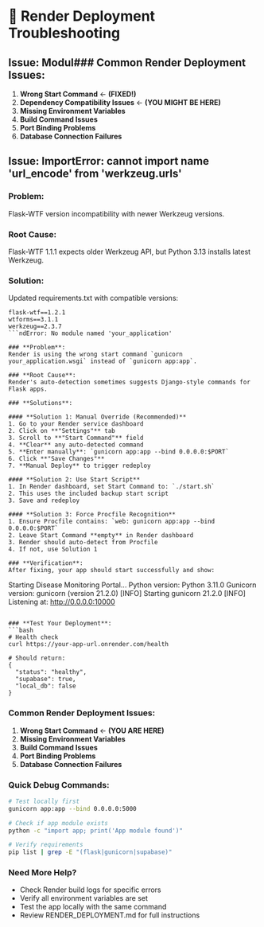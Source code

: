 # 🔧 Render Deployment Troubleshooting

## Issue: Modul### **Common Render Deployment Issues**:

1. **Wrong Start Command** ← **(FIXED!)**
2. **Dependency Compatibility Issues** ← **(YOU MIGHT BE HERE)**
3. **Missing Environment Variables**
4. **Build Command Issues**
5. **Port Binding Problems**
6. **Database Connection Failures**

## Issue: ImportError: cannot import name 'url_encode' from 'werkzeug.urls'

### **Problem**: 
Flask-WTF version incompatibility with newer Werkzeug versions.

### **Root Cause**: 
Flask-WTF 1.1.1 expects older Werkzeug API, but Python 3.13 installs latest Werkzeug.

### **Solution**: 
Updated requirements.txt with compatible versions:
```
flask-wtf==1.2.1
wtforms==3.1.1  
werkzeug==2.3.7
```ndError: No module named 'your_application'

### **Problem**: 
Render is using the wrong start command `gunicorn your_application.wsgi` instead of `gunicorn app:app`.

### **Root Cause**: 
Render's auto-detection sometimes suggests Django-style commands for Flask apps.

### **Solutions**:

#### **Solution 1: Manual Override (Recommended)**
1. Go to your Render service dashboard
2. Click on **"Settings"** tab
3. Scroll to **"Start Command"** field
4. **Clear** any auto-detected command
5. **Enter manually**: `gunicorn app:app --bind 0.0.0.0:$PORT`
6. Click **"Save Changes"**
7. **Manual Deploy** to trigger redeploy

#### **Solution 2: Use Start Script**
1. In Render dashboard, set Start Command to: `./start.sh`
2. This uses the included backup start script
3. Save and redeploy

#### **Solution 3: Force Procfile Recognition**
1. Ensure Procfile contains: `web: gunicorn app:app --bind 0.0.0.0:$PORT`
2. Leave Start Command **empty** in Render dashboard
3. Render should auto-detect from Procfile
4. If not, use Solution 1

### **Verification**:
After fixing, your app should start successfully and show:
```
Starting Disease Monitoring Portal...
Python version: Python 3.11.0
Gunicorn version: gunicorn (version 21.2.0)
[INFO] Starting gunicorn 21.2.0
[INFO] Listening at: http://0.0.0.0:10000
```

### **Test Your Deployment**:
```bash
# Health check
curl https://your-app-url.onrender.com/health

# Should return:
{
  "status": "healthy",
  "supabase": true,
  "local_db": false
}
```

### **Common Render Deployment Issues**:

1. **Wrong Start Command** ← **(YOU ARE HERE)**
2. **Missing Environment Variables**
3. **Build Command Issues**
4. **Port Binding Problems**
5. **Database Connection Failures**

### **Quick Debug Commands**:
```bash
# Test locally first
gunicorn app:app --bind 0.0.0.0:5000

# Check if app module exists
python -c "import app; print('App module found')"

# Verify requirements
pip list | grep -E "(flask|gunicorn|supabase)"
```

### **Need More Help?**
- Check Render build logs for specific errors
- Verify all environment variables are set
- Test the app locally with the same command
- Review RENDER_DEPLOYMENT.md for full instructions
